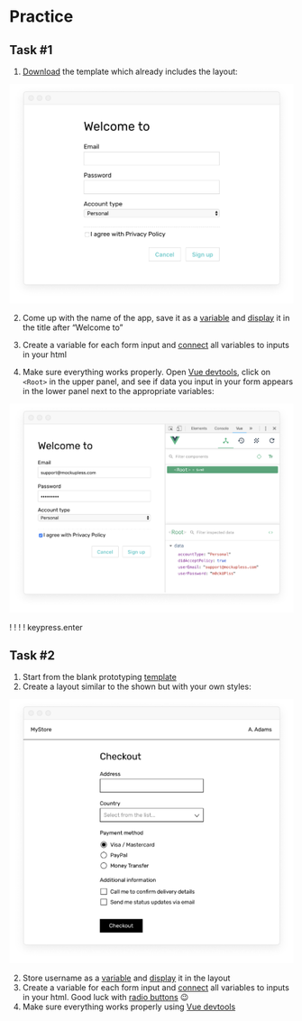 # Practice

## Task #1

1. [Download](https://firebasestorage.googleapis.com/v0/b/mockupless.appspot.com/o/self-practice%2Fdata%2Fsignup.html.zip?alt=media&token=26cc5f40-aa94-4328-80e4-786676bd382d) the template which already includes the layout:

![sign up form](./images/self-practice-signup.png)

2. Come up with the name of the app, save it as a [variable](./README.md) and [display](./display.html#displaying-in-containers) it in the title after “Welcome to”

3. Create a variable for each form input and [connect](./display.html#connecting-to-form-inputs) all variables to inputs in your html

4. Make sure everything works properly. Open [Vue devtools](./../Setup/devtools.html), click on `<Root>` in the upper panel, and see if data you input in your form appears in the lower panel next to the appropriate variables:

![vue dev tools](./images/self-practice-devtools.png)

! ! ! ! keypress.enter

## Task #2

1. Start from the blank prototyping [template](./../Setup/README.md)
2. Create a layout similar to the shown but with your own styles:

![sign up form](./images/self-practice-checkout.png)

2. Store username as a [variable](./README.md#variables) and [display](./display.html#displaying-in-containers) it in the layout
3. Create a variable for each form input and [connect](./display.html#connecting-to-form-inputs) all variables to inputs in your html. Good luck with [radio buttons](./display.html#radio-buttons) 😉
4. Make sure everything works properly using [Vue devtools](./../Setup/devtools.html)